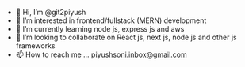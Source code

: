 - 👋 Hi, I’m @git2piyush
- 👀 I’m interested in frontend/fullstack (MERN) development
- 🌱 I’m currently learning node js, express js and aws
- 💞️ I’m looking to collaborate on React js, next js, node js and other js frameworks
- 📫 How to reach me ... piyushsoni.inbox@gmail.com

<!---
git2piyush/git2piyush is a ✨ special ✨ repository because its `README.md` (this file) appears on your GitHub profile.
You can click the Preview link to take a look at your changes.
--->
